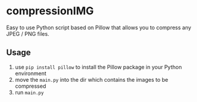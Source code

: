 # compressionIMG

Easy to use Python script based on Pillow that allows you to compress any JPEG / PNG files.

## Usage 

1. use `pip install pillow` to install the Pillow package in your Python environment
2. move the `main.py` into the dir which contains the images to be compressed
3. run `main.py`
